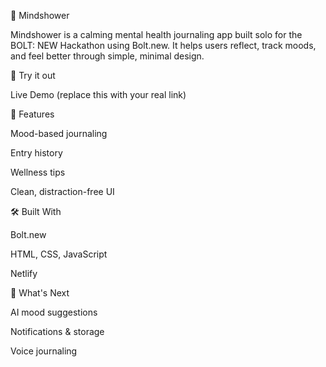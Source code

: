 🧠 Mindshower

Mindshower is a calming mental health journaling app built solo for the BOLT: NEW Hackathon using Bolt.new.
It helps users reflect, track moods, and feel better through simple, minimal design.

🔗 Try it out

Live Demo (replace this with your real link)

🚀 Features

Mood-based journaling

Entry history

Wellness tips

Clean, distraction-free UI


🛠️ Built With

Bolt.new

HTML, CSS, JavaScript

Netlify


📌 What's Next

AI mood suggestions

Notifications & storage

Voice journaling
 
